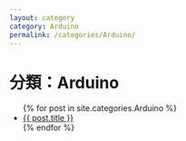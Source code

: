 ```yaml
---
layout: category
category: Arduino
permalink: /categories/Arduino/
---
```


<h1>分類：Arduino</h1>

<ul>
  {% for post in site.categories.Arduino %}
    <li><a href="{{ post.url }}">{{ post.title }}</a></li>
  {% endfor %}
</ul>
